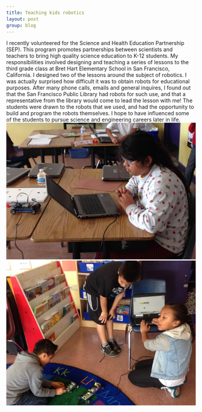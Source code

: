 ```yaml
---
title: Teaching kids robotics
layout: post
group: blog
---
```

I recently volunteered for the Science and Health Education Partnership (SEP). This program promotes partnerships between scientists and teachers to bring high quality science education to K-12 students. My responsibilities involved designing and teaching a series of lessons to the third grade class at Bret Hart Elementary School in San Francisco, California. I designed two of the lessons around the subject of robotics. I was actually surprised how difficult it was to obtain robots for educational purposes. After many phone calls, emails and general inquires, I found out that the San Francisco Public Library had robots for such use, and that a representative from the library would come to lead the lesson with me! The students were drawn to the robots that we used, and had the opportunity to build and program the robots themselves. I hope to have influenced some of the students to pursue science and engineering careers later in life.
<img src="/static/img/BretHarte1.jpg" class="img-responsive center-block" alt="SEP1"/>
<img src="/static/img/BretHarte3.jpg" class="img-responsive center-block" alt="SEP3"/>
